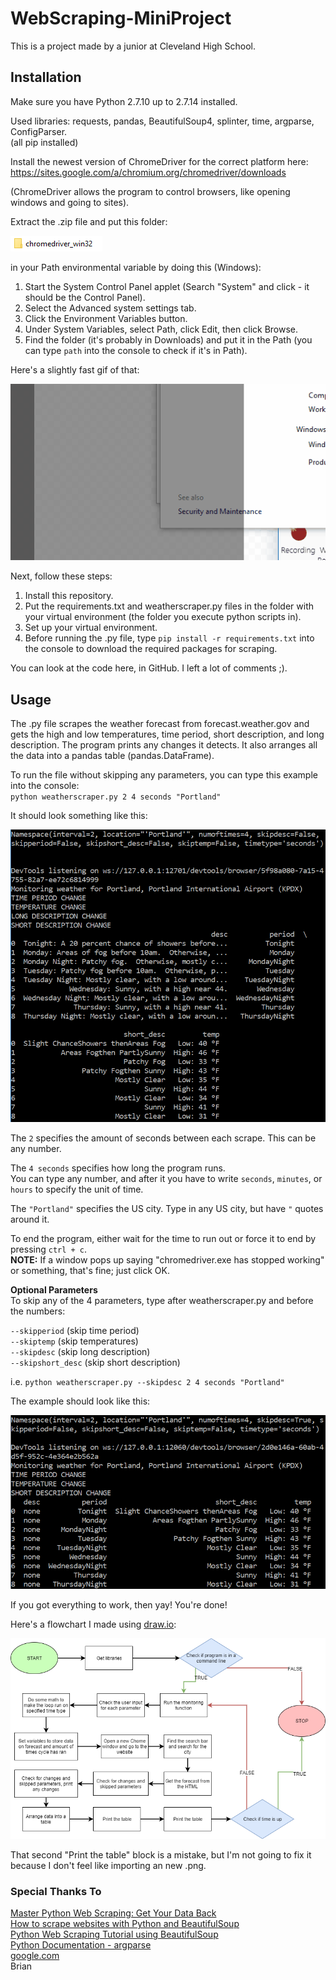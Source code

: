 # WebScraping-MiniProject
This is a project made by a junior at Cleveland High School.
## Installation

Make sure you have Python 2.7.10 up to 2.7.14 installed.

Used libraries: requests, pandas, BeautifulSoup4, splinter, time, argparse, ConfigParser.  
(all pip installed)

Install the newest version of ChromeDriver for the correct platform here: https://sites.google.com/a/chromium.org/chromedriver/downloads

(ChromeDriver allows the program to control browsers, like opening windows and going to sites).

Extract the .zip file and put this folder:

![ChromeDriver Folder](/images/cdriverfolder.PNG)

in your Path environmental variable by doing this (Windows):

1. Start the System Control Panel applet (Search "System" and click - it should be the Control Panel).  
2. Select the Advanced system settings tab.  
3. Click the Environment Variables button.  
4. Under System Variables, select Path, click Edit, then click Browse.  
5. Find the folder (it's probably in Downloads) and put it in the Path (you can type `path` into the console to check if it's in Path).

Here's a slightly fast gif of that:

![How to edit Path](/images/chromedriverpath.gif)

Next, follow these steps:

1. Install this repository.  
2. Put the requirements.txt and weatherscraper.py files in the folder with your virtual environment (the folder you execute python scripts in).  
3. Set up your virtual environment.
4. Before running the .py file, type `pip install -r requirements.txt` into the console to download the required packages for scraping.

You can look at the code here, in GitHub. I left a lot of comments ;).


## Usage
The .py file scrapes the weather forecast from forecast.weather.gov and gets the high and low temperatures, time period, short description, and long description. The program prints any changes it detects. It also arranges all the data into a pandas table (pandas.DataFrame).

To run the file without skipping any parameters, you can type this example into the console:  
`python weatherscraper.py 2 4 seconds "Portland"`  

It should look something like this:

![Weather Scraping Example](/images/skipdesc.PNG)

The `2` specifies the amount of seconds between each scrape. This can be any number.

The `4 seconds` specifies how long the program runs.  
You can type any number, and after it you have to write `seconds`, `minutes`, or `hours` to specify the unit of time.

The `"Portland"` specifies the US city. Type in any US city, but have `"` quotes around it.

To end the program, either wait for the time to run out or force it to end by pressing `ctrl + c`.  
**NOTE:** If a window pops up saying "chromedriver.exe has stopped working" or something, that's fine; just click OK.

<b>Optional Parameters</b>  
To skip any of the 4 parameters, type after weatherscraper.py and before the numbers:

`--skipperiod` (skip time period)  
`--skiptemp` (skip temperatures)  
`--skipdesc` (skip long description)  
`--skipshort_desc` (skip short description)

i.e. `python weatherscraper.py --skipdesc 2 4 seconds "Portland"`

The example should look like this:

![Weather Scraping Example - skipdesc](/images/webscraperpic.PNG)

If you got everything to work, then yay! You're done!

Here's a flowchart I made using [draw.io](https://www.draw.io/):

![weatherscraper.py flowchart](/images/WeatherScraperDiagram.png)

That second "Print the table" block is a mistake, but I'm not going to fix it because I don't feel like importing an new .png.

### Special Thanks To  
[Master Python Web Scraping: Get Your Data Back](https://hackernoon.com/mastering-python-web-scraping-get-your-data-back-e9a5cc653d88)  
[How to scrape websites with Python and BeautifulSoup](https://medium.freecodecamp.org/how-to-scrape-websites-with-python-and-beautifulsoup-5946935d93fe)  
[Python Web Scraping Tutorial using BeautifulSoup](https://www.dataquest.io/blog/web-scraping-tutorial-python/)  
[Python Documentation - argparse](https://docs.python.org/3/library/argparse.html)  
[google.com](https://www.google.com/)  
Brian

